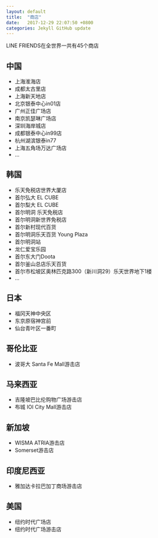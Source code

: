 ```yaml
---
layout: default
title:  "商店"
date:   2017-12-29 22:07:50 +0800
categories: Jekyll GitHub update
---
```

LINE FRIENDS在全世界一共有45个商店

## 中国
- 上海淮海店
- 成都太古里店
- 上海新天地店
- 北京银泰中心in01店
- 广州正佳广场店
- 南京凯瑟琳广场店
- 深圳海岸城店
- 成都银泰中心in99店
- 杭州湖滨银泰in77
- 上海五角场万达广场店
- ...

## 韩国
- 乐天免税店世界大厦店
- 首尔弘大 EL CUBE
- 首尔梨大 EL CUBE
- 首尔明洞 乐天免税店
- 首尔明洞新世界免税店
- 首尔新村现代百货
- 首尔明洞乐天百货 Young Plaza
- 首尔明洞站
- 龙仁爱宝乐园
- 首尔东大门Doota
- 首尔釜山总店乐天百货
- 首尔市松坡区奥林匹克路300（新川洞29）乐天世界地下1楼
- ...

## 日本
- 福冈天神中央区
- 东京原宿神宫前
- 仙台青叶区一番町

## 哥伦比亚
- 波哥大 Santa Fe Mall游击店

## 马来西亚
- 吉隆坡巴比伦购物广场游击店
- 布城 IOI City Mall游击店

## 新加坡
- WISMA ATRIA游击店
- Somerset游击店

## 印度尼西亚
- 雅加达卡拉巴加丁商场游击店

## 美国
- 纽约时代广场店
- 纽约时代广场游击店
